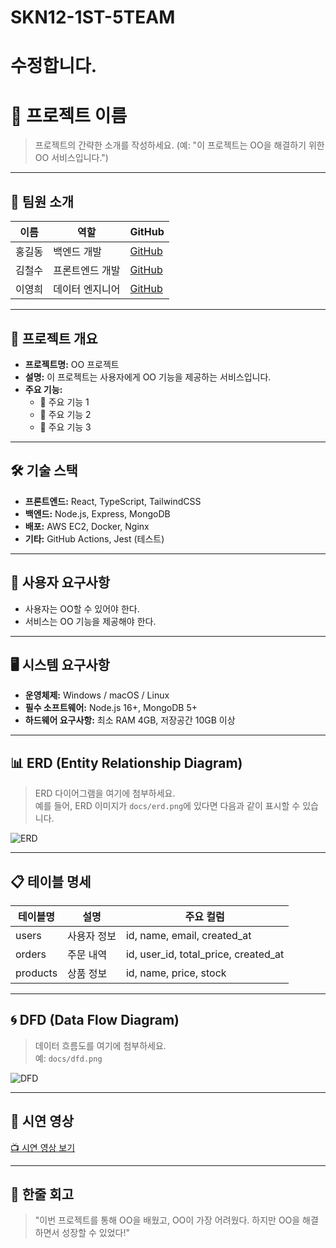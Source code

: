 # SKN12-1ST-5TEAM
# 수정합니다.
# 🚀 프로젝트 이름

> 프로젝트의 간략한 소개를 작성하세요. (예: "이 프로젝트는 OO을 해결하기 위한 OO 서비스입니다.")

---

## 👥 팀원 소개
| 이름  | 역할  | GitHub |
|------|------|--------|
| 홍길동 | 백엔드 개발 | [GitHub](https://github.com/example) |
| 김철수 | 프론트엔드 개발 | [GitHub](https://github.com/example) |
| 이영희 | 데이터 엔지니어 | [GitHub](https://github.com/example) |

---

## 📌 프로젝트 개요
- **프로젝트명:** OO 프로젝트
- **설명:** 이 프로젝트는 사용자에게 OO 기능을 제공하는 서비스입니다.
- **주요 기능:**
  - 🔹 주요 기능 1
  - 🔹 주요 기능 2
  - 🔹 주요 기능 3

---

## 🛠 기술 스택
- **프론트엔드:** React, TypeScript, TailwindCSS
- **백엔드:** Node.js, Express, MongoDB
- **배포:** AWS EC2, Docker, Nginx
- **기타:** GitHub Actions, Jest (테스트)

---

## 🎯 사용자 요구사항
- 사용자는 OO할 수 있어야 한다.
- 서비스는 OO 기능을 제공해야 한다.

---

## 🖥 시스템 요구사항
- **운영체제:** Windows / macOS / Linux
- **필수 소프트웨어:** Node.js 16+, MongoDB 5+
- **하드웨어 요구사항:** 최소 RAM 4GB, 저장공간 10GB 이상

---

## 📊 ERD (Entity Relationship Diagram)
> ERD 다이어그램을 여기에 첨부하세요.  
예를 들어, ERD 이미지가 `docs/erd.png`에 있다면 다음과 같이 표시할 수 있습니다.

![ERD](docs/erd.png)

---

## 📋 테이블 명세
| 테이블명 | 설명 | 주요 컬럼 |
|---------|------|---------|
| users | 사용자 정보 | id, name, email, created_at |
| orders | 주문 내역 | id, user_id, total_price, created_at |
| products | 상품 정보 | id, name, price, stock |

---

## 🌀 DFD (Data Flow Diagram)
> 데이터 흐름도를 여기에 첨부하세요.  
예: `docs/dfd.png`

![DFD](docs/dfd.png)

---

## 🎥 시연 영상
[📺 시연 영상 보기](https://www.youtube.com/example)

---

## 💭 한줄 회고
> "이번 프로젝트를 통해 OO을 배웠고, OO이 가장 어려웠다. 하지만 OO을 해결하면서 성장할 수 있었다!"
